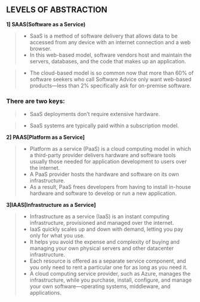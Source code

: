 ## LEVELS OF ABSTRACTION

**1] SAAS(Software as a Service)**
>  + SaaS is a method of software delivery that allows data to be accessed from any device with an internet connection and a web browser.
> +  In this web-based model, software vendors host and maintain the servers, databases, and the code that makes up an application.

> + The cloud-based model is so common now that more than 60% of software seekers who call Software Advice only want web-based products—less than 2% specifically ask for on-premise software.

### There are two keys:

> + SaaS deployments don’t require extensive hardware.

> + SaaS systems are typically paid within a subscription model.

**2] PAAS[Platform as a Service]**
> + Platform as a service (PaaS) is a cloud computing model in which a third-party provider delivers hardware and software tools usually those needed for application development to users over the internet.
> +  A PaaS provider hosts the hardware and software on its own infrastructure.
 > + As a result, PaaS frees developers from having to install in-house hardware and software to develop or run a new application.  

**3]IAAS[Infrastructure as a Service]**
> + Infrastructure as a service (IaaS) is an instant computing infrastructure, provisioned and managed over the internet. 
> + IaaS quickly scales up and down with demand, letting you pay only for what you use. 
> + It helps you avoid the expense and complexity of buying and managing your own physical servers and other datacenter infrastructure.
> +  Each resource is offered as a separate service component, and you only need to rent a particular one for as long as you need it. 
> + A cloud computing service provider, such as Azure, manages the infrastructure, while you purchase, install, configure, and manage your own software—operating systems, middleware, and applications.


